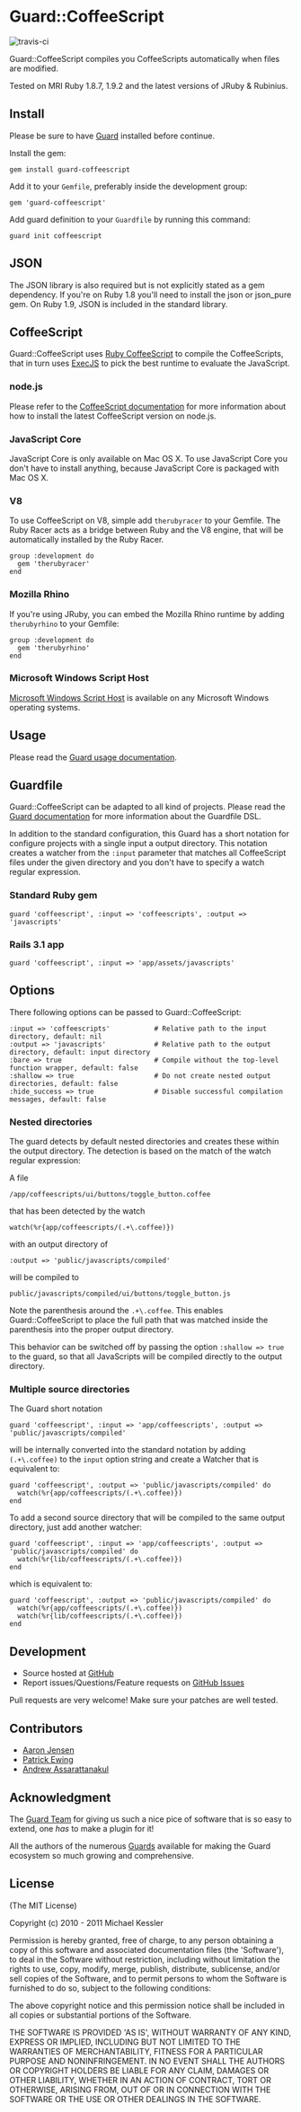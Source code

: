 # Guard::CoffeeScript

![travis-ci](http://travis-ci.org/netzpirat/guard-coffeescript.png)

Guard::CoffeeScript compiles you CoffeeScripts automatically when files are modified.

Tested on MRI Ruby 1.8.7, 1.9.2 and the latest versions of JRuby & Rubinius.

## Install

Please be sure to have [Guard](https://github.com/guard/guard) installed before continue.

Install the gem:

    gem install guard-coffeescript

Add it to your `Gemfile`, preferably inside the development group:

    gem 'guard-coffeescript'

Add guard definition to your `Guardfile` by running this command:

    guard init coffeescript

## JSON

The JSON library is also required but is not explicitly stated as a gem dependency. If you're on Ruby 1.8 you'll need
to install the json or json_pure gem. On Ruby 1.9, JSON is included in the standard library.

## CoffeeScript

Guard::CoffeeScript uses [Ruby CoffeeScript](https://github.com/josh/ruby-coffee-script/) to compile the CoffeeScripts,
that in turn uses [ExecJS](https://github.com/sstephenson/execjs) to pick the best runtime to evaluate the JavaScript.

### node.js

Please refer to the [CoffeeScript documentation](http://jashkenas.github.com/coffee-script/) for more information about
how to install the latest CoffeeScript version on node.js.

### JavaScript Core

JavaScript Core is only available on Mac OS X. To use JavaScript Core you don't have to install anything, because
JavaScript Core is packaged with Mac OS X.

### V8

To use CoffeeScript on V8, simple add `therubyracer` to your Gemfile. The Ruby Racer acts as a bridge between Ruby
and the V8 engine, that will be automatically installed by the Ruby Racer.

    group :development do
      gem 'therubyracer'
    end

### Mozilla Rhino

If you're using JRuby, you can embed the Mozilla Rhino runtime by adding `therubyrhino` to your Gemfile:

    group :development do
      gem 'therubyrhino'
    end

### Microsoft Windows Script Host

[Microsoft Windows Script Host](http://msdn.microsoft.com/en-us/library/9bbdkx3k.aspx) is available on any Microsoft
Windows operating systems.

## Usage

Please read the [Guard usage documentation](https://github.com/guard/guard#readme).

## Guardfile

Guard::CoffeeScript can be adapted to all kind of projects. Please read the
[Guard documentation](https://github.com/guard/guard#readme) for more information about the Guardfile DSL.

In addition to the standard configuration, this Guard has a short notation for configure projects with a single input a output
directory. This notation creates a watcher from the `:input` parameter that matches all CoffeeScript files under the given directory
and you don't have to specify a watch regular expression.

### Standard Ruby gem

    guard 'coffeescript', :input => 'coffeescripts', :output => 'javascripts'

### Rails 3.1 app

    guard 'coffeescript', :input => 'app/assets/javascripts'

## Options

There following options can be passed to Guard::CoffeeScript:

    :input => 'coffeescripts'           # Relative path to the input directory, default: nil
    :output => 'javascripts'            # Relative path to the output directory, default: input directory
    :bare => true                       # Compile without the top-level function wrapper, default: false
    :shallow => true                    # Do not create nested output directories, default: false
    :hide_success => true               # Disable successful compilation messages, default: false

### Nested directories

The guard detects by default nested directories and creates these within the output directory. The detection is based on the match
of the watch regular expression:

A file

    /app/coffeescripts/ui/buttons/toggle_button.coffee

that has been detected by the watch

    watch(%r{app/coffeescripts/(.+\.coffee)})

with an output directory of

    :output => 'public/javascripts/compiled'

will be compiled to

    public/javascripts/compiled/ui/buttons/toggle_button.js

Note the parenthesis around the `.+\.coffee`. This enables Guard::CoffeeScript to place the full path that was matched inside the
parenthesis into the proper output directory.

This behavior can be switched off by passing the option `:shallow => true` to the guard, so that all JavaScripts will be compiled
directly to the output directory.

### Multiple source directories

The Guard short notation

    guard 'coffeescript', :input => 'app/coffeescripts', :output => 'public/javascripts/compiled'

will be internally converted into the standard notation by adding `(.+\.coffee)` to the `input` option string and create a Watcher
that is equivalent to:

    guard 'coffeescript', :output => 'public/javascripts/compiled' do
      watch(%r{app/coffeescripts/(.+\.coffee)})
    end

To add a second source directory that will be compiled to the same output directory, just add another watcher:

    guard 'coffeescript', :input => 'app/coffeescripts', :output => 'public/javascripts/compiled' do
      watch(%r{lib/coffeescripts/(.+\.coffee)})
    end

which is equivalent to:

    guard 'coffeescript', :output => 'public/javascripts/compiled' do
      watch(%r{app/coffeescripts/(.+\.coffee)})
      watch(%r{lib/coffeescripts/(.+\.coffee)})
    end

## Development

- Source hosted at [GitHub](https://github.com/netzpirat/guard-coffeescript)
- Report issues/Questions/Feature requests on [GitHub Issues](https://github.com/netzpirat/guard-coffeescript/issues)

Pull requests are very welcome! Make sure your patches are well tested.

## Contributors

* [Aaron Jensen](https://github.com/aaronjensen)
* [Patrick Ewing](https://github.com/hoverbird)
* [Andrew Assarattanakul](https://github.com/vizjerai)

 ## Acknowledgment

The [Guard Team](https://github.com/guard/guard/contributors) for giving us such a nice pice of software
that is so easy to extend, one *has* to make a plugin for it!

All the authors of the numerous [Guards](https://github.com/guard) available for making the Guard ecosystem
so much growing and comprehensive.

## License

(The MIT License)

Copyright (c) 2010 - 2011 Michael Kessler

Permission is hereby granted, free of charge, to any person obtaining
a copy of this software and associated documentation files (the
'Software'), to deal in the Software without restriction, including
without limitation the rights to use, copy, modify, merge, publish,
distribute, sublicense, and/or sell copies of the Software, and to
permit persons to whom the Software is furnished to do so, subject to
the following conditions:

The above copyright notice and this permission notice shall be
included in all copies or substantial portions of the Software.

THE SOFTWARE IS PROVIDED 'AS IS', WITHOUT WARRANTY OF ANY KIND,
EXPRESS OR IMPLIED, INCLUDING BUT NOT LIMITED TO THE WARRANTIES OF
MERCHANTABILITY, FITNESS FOR A PARTICULAR PURPOSE AND NONINFRINGEMENT.
IN NO EVENT SHALL THE AUTHORS OR COPYRIGHT HOLDERS BE LIABLE FOR ANY
CLAIM, DAMAGES OR OTHER LIABILITY, WHETHER IN AN ACTION OF CONTRACT,
TORT OR OTHERWISE, ARISING FROM, OUT OF OR IN CONNECTION WITH THE
SOFTWARE OR THE USE OR OTHER DEALINGS IN THE SOFTWARE.

